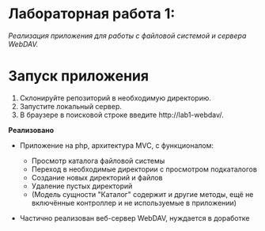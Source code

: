 # Лабораторная работа 1:
_Реализация приложения для работы с файловой системой и сервера WebDAV._

# **Запуск приложения**
1) Склонируйте репозиторий в необходимую директорию.
2) Запустите локальный сервер.
3) В браузере в поисковой строке введите http://lab1-webdav/.

**Реализовано**
* Приложение на php, архитектура MVC, с функционалом: 
    * Просмотр каталога файловой системы
    * Переход в необходимые директории с просмотром подкаталогов
    * Создание новых директорий и файлов
    * Удаление пустых директорий
    * (Модель сущности "Каталог" содержит и другие методы, ещё не включённые контроллер и не используемые в приложении)
    
* Частично реализован веб-сервер WebDAV, нуждается в доработке

